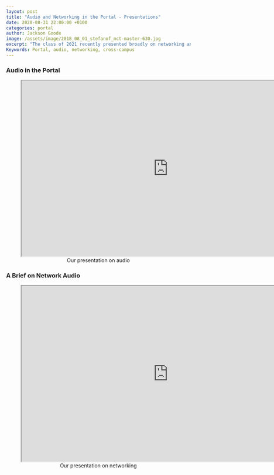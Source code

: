 ```yaml
---
layout: post
title: "Audio and Networking in the Portal - Presentations"
date: 2020-08-31 22:00:00 +0100
categories: portal
author: Jackson Goode
image: /assets/image/2018_08_01_stefanof_mct-master-630.jpg
excerpt: "The class of 2021 recently presented broadly on networking and audio within the context of the Portal. Presentations are included in this blog post as pdfs."
Keywords: Portal, audio, networking, cross-campus
---
```


### Audio in the Portal

<figure align="middle">
    <iframe src="https://drive.google.com/file/d/1lmmMjimdmNrnFy_MT7jGKR6gRbFkyB4z/preview" width="800px" height="480px" allowfullscreen></iframe>
    <figcaption>Our presentation on audio</figcaption>
</figure>


### A Brief on Network Audio

<figure align="middle">
    <iframe src="https://drive.google.com/file/d/1Gis9vvUJioKamzqrBFqPP7CJc0c8LntS/preview" width="800px" height="480px" allowfullscreen></iframe>
    <figcaption>Our presentation on networking</figcaption>
</figure>
